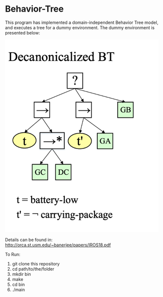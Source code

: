 # Behavior-Tree

This program has implemented a domain-independent Behavior Tree model, and executes a tree for a dummy environment. 
The dummy environment is presented below:

![Decanonicalized BT](./images/BT.png)

Details can be found in: http://orca.st.usm.edu/~banerjee/papers/IROS18.pdf

To Run:

1. git clone this repository
2. cd path/to/the/folder
3. mkdir bin
4. make
5. cd bin
6. ./main
